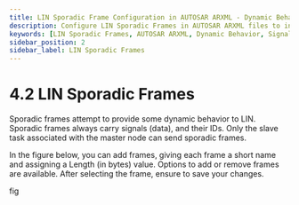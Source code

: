 ```yaml
---
title: LIN Sporadic Frame Configuration in AUTOSAR ARXML - Dynamic Behavior and Signal Management
description: Configure LIN Sporadic Frames in AUTOSAR ARXML files to introduce dynamic behavior in your LIN communication. Add frames with specific short names and lengths, and manage frame IDs to ensure proper data handling. Utilize options to add or remove frames while maintaining accurate signal transmission.
keywords: [LIN Sporadic Frames, AUTOSAR ARXML, Dynamic Behavior, Signal Management, Short Name, Frame Length, Slave Task, Master Node, Frame ID]
sidebar_position: 2
sidebar_label: LIN Sporadic Frames
---
```


# 4.2 LIN Sporadic Frames
Sporadic frames attempt to provide some dynamic behavior to LIN. Sporadic frames always carry signals (data), and their IDs. Only the slave task associated with the master node can send sporadic frames.

In the figure below, you can add frames, giving each frame a short name and assigning a Length (in bytes) value. Options to add or remove frames are available. After selecting the frame, ensure to save your changes.

fig
